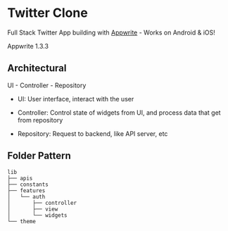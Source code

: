 # Twitter Clone

Full Stack Twitter App building with [Appwrite](https://appwrite.io/) - Works on Android & iOS!

Appwrite 1.3.3

## Architectural

UI - Controller - Repository

- UI: User interface, interact with the user

- Controller: Control state of widgets from UI, and process data that get from repository

- Repository: Request to backend, like API server, etc

## Folder Pattern

```text
lib
├── apis
├── constants
├── features
│   └── auth
│       ├── controller
│       ├── view
│       └── widgets
└── theme
```
